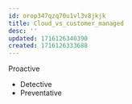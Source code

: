```yaml
---
id: orop347qzq70u1vl3v8jkjk
title: Cloud_vs_customer_managed
desc: ''
updated: 1716126340390
created: 1716126333688
---
```

Proactive
- Detective
- Preventative